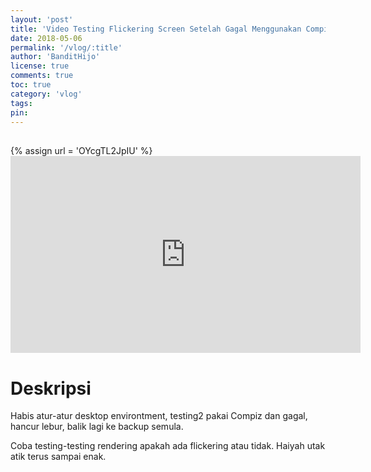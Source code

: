 ```yaml
---
layout: 'post'
title: 'Video Testing Flickering Screen Setelah Gagal Menggunakan Compiz'
date: 2018-05-06
permalink: '/vlog/:title'
author: 'BanditHijo'
license: true
comments: true
toc: true
category: 'vlog'
tags:
pin:
---
```


<div style="margin-top:30px;"></div>
<!-- EMBED CONTAINER: YOUTUBE -->
{% assign url = 'OYcgTL2JpIU' %}
<div class='embed-container'>
<iframe width="560" height="315" src="https://www.youtube.com/embed/{{ url }}" frameborder="0" allow="accelerometer; autoplay; encrypted-media; gyroscope; picture-in-picture" allowfullscreen></iframe>
</div>

# Deskripsi

Habis atur-atur desktop environtment, testing2 pakai Compiz dan gagal, hancur lebur, balik lagi ke backup semula.

Coba testing-testing rendering apakah ada flickering atau tidak. Haiyah utak atik terus sampai enak.
